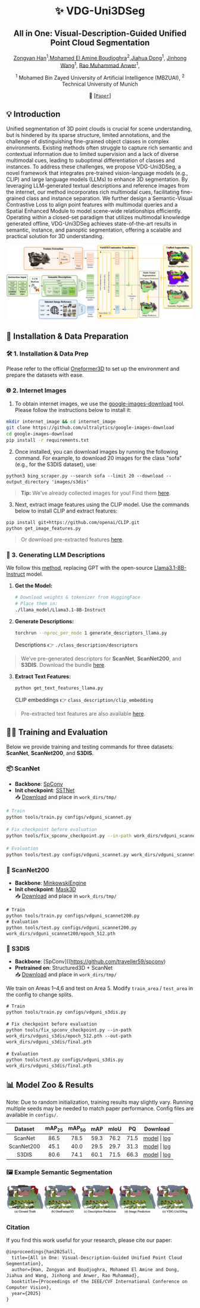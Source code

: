 
<div align="center">
<h1> ✨ VDG-Uni3DSeg </h1>
<h2>All in One: Visual-Description-Guided Unified Point Cloud Segmentation</h2>


[Zongyan Han](https://github.com/Hanzy1996)<sup>1</sup>,[Mohamed El Amine Boudjoghra](https://aminebdj.github.io)<sup>2</sup>,[Jiahua Dong](https://scholar.google.com/citations?user=xrXqa8AAAAAJ&hl=zh-CN)<sup>1</sup>, [Jinhong Wang](https://github.com/TommyIX)<sup>1</sup>, [Rao Muhammad Anwer](https://scholar.google.fi/citations?user=_KlvMVoAAAAJ&hl=en)<sup>1</sup>,

<sup>1</sup> Mohamed Bin Zayed University of Artificial Intelligence (MBZUAI), <sup>2</sup> Technical University of Munich

📄 [[`Paper`](https://arxiv.org/pdf/2507.05211)] 
</div>

## 💡 Introduction
Unified segmentation of 3D point clouds is crucial for scene understanding, but is hindered by its sparse structure, limited annotations, and the challenge of distinguishing fine-grained object classes in complex environments. Existing methods often struggle to capture rich semantic and contextual information due to limited supervision and a lack of diverse multimodal cues, leading to suboptimal differentiation of classes and instances.
To address these challenges, we propose VDG-Uni3DSeg, a novel framework that integrates pre-trained vision-language models (e.g., CLIP) and large language models (LLMs) to enhance 3D segmentation. By leveraging LLM-generated textual descriptions and reference images from the internet, our method incorporates rich multimodal cues, facilitating fine-grained class and instance separation.
We further design a Semantic-Visual Contrastive Loss to align point features with multimodal queries and a Spatial Enhanced Module to model scene-wide relationships efficiently. Operating within a closed-set paradigm that utilizes multimodal knowledge generated offline, VDG-Uni3DSeg achieves state-of-the-art results in semantic, instance, and panoptic segmentation, offering a scalable and practical solution for 3D understanding.

<p align="center">
  <img src="./images/framework.png" alt="Semantic predictions"/>
</p>

## 🚀 Installation & Data Preparation

### 🛠️ 1. Installation & Data Prep
Please refer to the official [Oneformer3D](https://github.com/filaPro/oneformer3d) to set up the environment and prepare the datasets with ease.


### 🌐 2. Internet Images

1. To obtain internet images, we use the [google-images-download](https://github.com/ultralytics/google-images-download) tool. Please follow the instructions below to install it:

```bash
mkdir internet_image && cd internet_image
git clone https://github.com/ultralytics/google-images-download
cd google-images-download
pip install -r requirements.txt
```

2. Once installed, you can download images by running the following command. For example, to download 20 images for the class "sofa" (e.g., for the S3DIS dataset), use:

```shell
python3 bing_scraper.py --search sofa --limit 20 --download --output_directory 'images/s3dis'
```

> **Tip:** We’ve already collected images for you! Find them [here](https://github.com/Hanzy1996/VDG-Uni3DSeg/releases/download/v1.0.0/internet_images.zip).

3. Next, extract image features using the CLIP model. Use the commands below to install CLIP and extract features:

```shell
pip install git+https://github.com/openai/CLIP.git
python get_image_features.py
```
> Or download pre-extracted features [here](https://github.com/Hanzy1996/VDG-Uni3DSeg/releases/download/v1.0.0/internet_images_feat.zip).


### 📝 3. Generating LLM Descriptions

We follow this [method](https://github.com/sachit-menon/classify_by_description_release), replacing GPT with the open-source [Llama3.1-8B-Instruct](https://huggingface.co/meta-llama/Llama-3.1-8B-Instruct) model.

1. **Get the Model:**
   ```bash
   # Download weights & tokenizer from HuggingFace
   # Place them in:
   ./llama_model/Llama3.1-8B-Instruct
   ```
2. **Generate Descriptions:**
   ```bash
   torchrun --nproc_per_node 1 generate_descriptors_llama.py
   ```
   Descriptions 👉 `./class_description/descriptors`

> We’ve pre-generated descriptors for **ScanNet**, **ScanNet200**, and **S3DIS**. Download the bundle [here](https://github.com/Hanzy1996/VDG-Uni3DSeg/releases/download/v1.0.0/descriptions.zip).

3. **Extract Text Features:**
   ```bash
   python get_text_features_llama.py
   ```
   CLIP embeddings 👉 `class_description/clip_embedding`

> Pre-extracted text features are also available [here](https://github.com/Hanzy1996/VDG-Uni3DSeg/releases/download/v1.0.0/descriptions_feat.zip).


## 🏋️‍♂️ Training and Evaluation

Below we provide training and testing commands for three datasets: **ScanNet**, **ScanNet200**, and **S3DIS**. 

### 📦 ScanNet

- **Backbone**: [SpConv](https://github.com/traveller59/spconv)
- **Init checkpoint**: [SSTNet](https://github.com/Gorilla-Lab-SCUT/SSTNet)  
  📥 [Download](https://github.com/oneformer3d/oneformer3d/releases/download/v1.0/sstnet_scannet.pth) and place in `work_dirs/tmp/`

```bash
# Train
python tools/train.py configs/vdguni_scannet.py

# Fix checkpoint before evaluation
python tools/fix_spconv_checkpoint.py --in-path work_dirs/vdguni_scannet/epoch_512.pth --out-path work_dirs/vdguni_scannet/final.pth

# Evaluation
python tools/test.py configs/vdguni_scannet.py work_dirs/vdguni_scannet/final.pth
```


### 🧱 ScanNet200

- **Backbone**: [MinkowskiEngine](https://github.com/NVIDIA/MinkowskiEngine)
- **Init checkpoint**: [Mask3D](https://github.com/JonasSchult/Mask3D)  
  📥 [Download](https://github.com/oneformer3d/oneformer3d/releases/download/v1.0/mask3d_scannet200.pth) and place in `work_dirs/tmp/`

```shell
# Train
python tools/train.py configs/vdguni_scannet200.py
# Evaluation
python tools/test.py configs/vdguni_scannet200.py work_dirs/vdguni_scannet200/epoch_512.pth
```


### 🏫 S3DIS

- **Backbone**: [SpConv]((https://github.com/traveller59/spconv)
- **Pretrained on**: Structured3D + ScanNet  
  📥 [Download](https://github.com/oneformer3d/oneformer3d/releases/download/v1.0/instance-only-oneformer3d_1xb2_scannet-and-structured3d.pth) and place in `work_dirs/tmp/`

We train on Areas 1–4,6 and test on Area 5. Modify `train_area` / `test_area` in the config to change splits.

```shell
# Train
python tools/train.py configs/vdguni_s3dis.py

# Fix checkpoint before evaluation
python tools/fix_spconv_checkpoint.py --in-path work_dirs/vdguni_s3dis/epoch_512.pth --out-path work_dirs/vdguni_s3dis/final.pth

# Evaluation
python tools/test.py configs/vdguni_s3dis.py work_dirs/vdguni_s3dis/final.pth
```


## 📊 Model Zoo & Results

Note: Due to random initialization, training results may slightly vary. Running multiple seeds may be needed to match paper performance. Config files are available in `configs/`.

| Dataset | mAP<sub>25</sub> | mAP<sub>50</sub> | mAP | mIoU | PQ | Download |
|:-------:|:----------------:|:----------------:|:---:|:----:|:--:|:--------:|
| ScanNet | 86.5 | 78.5 | 59.3 | 76.2 | 71.5 | [model](https://github.com/Hanzy1996/VDG-Uni3DSeg/releases/download/v1.0.0/scannet.pth) &#124; [log](https://github.com/Hanzy1996/VDG-Uni3DSeg/releases/download/v1.0.0/scannet.log) |
| ScanNet200 | 45.1 | 40.0 | 29.5 | 29.7 | 31.3 | [model](https://github.com/Hanzy1996/VDG-Uni3DSeg/releases/download/v1.0.0/scannet.pth) &#124; [log](https://github.com/Hanzy1996/VDG-Uni3DSeg/releases/download/v1.0.0/scannet.log) |
| S3DIS | 80.6 | 74.1 | 60.1 | 71.5 | 66.3 | [model](https://github.com/Hanzy1996/VDG-Uni3DSeg/releases/download/v1.0.0/s3dis.pth) &#124; [log](https://github.com/Hanzy1996/VDG-Uni3DSeg/releases/download/v1.0.0/s3dis.log) |

### 🖼️ Example Semantic Segmentation

<p align="center">
  <img src="./images/semantic.png" alt="Semantic predictions"/>
</p>


### Citation

If you find this work useful for your research, please cite our paper:

```
@inproceedings{han2025all,
  title={All in One: Visual-Description-Guided Unified Point Cloud Segmentation},
  author={Han, Zongyan and Boudjoghra, Mohamed El Amine and Dong, Jiahua and Wang, Jinhong and Anwer, Rao Muhammad},
  booktitle={Proceedings of the IEEE/CVF International Conference on Computer Vision},
  year={2025}
}
```
